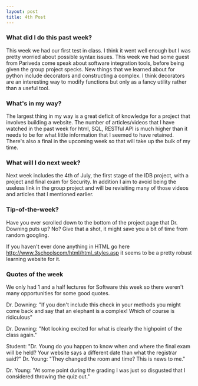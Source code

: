 ```yaml
---
layout: post
title: 4th Post
---
```



### What did I do this past week?
This week we had our first test in class. I think it went well enough but I was pretty worried about possible syntax issues. This week we had some guest from Pariveda come speak about software integration tools, before being given the group project specks. New things that we learned about for python include decorators and constructing a complex. I think decorators are an interesting way to modify functions but only as a fancy utility rather than a useful tool. 

### What's in my way?
The largest thing in my way is a great deficit of knowledge for a project that involves building a website. The number of articles/videos that I have watched in the past week for html, SQL, RESTful API is much higher than it needs to be for what little information that I seemed to have retained. There's also a final in the upcoming week so that will take up the bulk of my time.

### What will I do next week?
Next week includes the 4th of July, the first stage of the IDB project, with a project and final exam for Security. In addition I aim to avoid being the useless link in the group project and will be revisiting many of those videos and articles that I mentioned earlier.

### Tip-of-the-week?
Have you ever scrolled down to the bottom of the project page that Dr. Downing puts up? No? Give that a shot, it might save you a bit of time from random googling.

If you haven't ever done anything in HTML go here http://www.3schoolscom/html/html_styles.asp it seems to be a pretty robust learning website for it. 

### Quotes of the week
We only had 1 and a half lectures for Software this week so there weren't many opportunities for some good quotes. 

Dr. Downing: "If you don't include this check in your methods you might come back and say that an elephant is a complex! Which of course is ridiculous"

Dr. Downing: "Not looking excited for what is clearly the highpoint of the class again."

Student: "Dr. Young do you happen to know when and where the final exam will be held? Your website says a different date than what the registrar said?"
Dr. Young: "They changed the room and time? This is news to me." 

Dr. Young: "At some point during the grading I was just so disgusted that I considered throwing the quiz out."